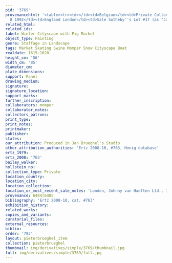 ```yaml
---
pid: '3769'
provenancehtml: '<table><tr><td></td><td>Belgium</td><td>Private Collection</td></tr><tr><td>Jul
  8 1992</td><td>England London</td><td>Sale Sotheby''s Lot #17 (as "Jacques Foucquier")</td></tr></table>'
related_html:
related_ids:
label: Winter Cityscape with Pig Market
object_type: Painting
genre: Staffage in Landscape
tags: Market Skating Swine Momper Snow Cityscape Boat
realdate: 1615-1620
height_cm: '56'
width_cm: '85'
diameter_cm:
plate_dimensions:
support: Panel
drawing_medium:
signature:
signature_location:
support_marks:
further_inscription:
collaborators: momper
collaborator_notes:
collectors_patrons:
print_type:
print_notes:
printmaker:
publisher:
states:
our_attribution: Produced in Jan Brueghel's Studio
other_attribution_authorities: 'Ertz 2008-10, #763, Honig database'
ertz_1979:
ertz_2008: '763'
bailey_walker:
hollstein_no:
collection_type: Private
location_country:
location_city:
location_collection:
location_or_most_recent_sale_notes: 'London, Johnny van Haeften Ltd., 1992/1993, #23'
provenance: 6484|6485
bibliography: 'Ertz 2008-10, cat. #763'
exhibition_history:
related_works:
copies_and_variants:
curatorial_files:
external_resources:
biblio:
order: '793'
layout: pieterbrueghel_item
collection: pieterbrueghel
thumbnail: img/derivatives/simple/3769/thumbnail.jpg
full: img/derivatives/simple/3769/full.jpg
---
```

